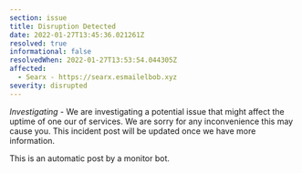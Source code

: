 ```yaml
---
section: issue
title: Disruption Detected
date: 2022-01-27T13:45:36.021261Z
resolved: true
informational: false
resolvedWhen: 2022-01-27T13:53:54.044305Z
affected:
  - Searx - https://searx.esmailelbob.xyz
severity: disrupted
---
```

*Investigating* - We are investigating a potential issue that might affect the uptime of one our of services. We are sorry for any inconvenience this may cause you. This incident post will be updated once we have more information.

This is an automatic post by a monitor bot.
        
